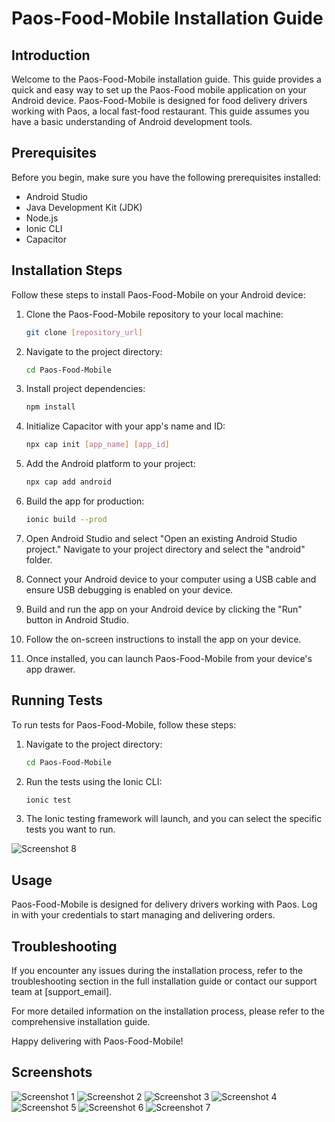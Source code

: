 # Paos-Food-Mobile Installation Guide


## Introduction

Welcome to the Paos-Food-Mobile installation guide. This guide provides a quick and easy way to set up the Paos-Food mobile application on your Android device. Paos-Food-Mobile is designed for food delivery drivers working with Paos, a local fast-food restaurant. This guide assumes you have a basic understanding of Android development tools.

## Prerequisites

Before you begin, make sure you have the following prerequisites installed:

- Android Studio
- Java Development Kit (JDK)
- Node.js
- Ionic CLI
- Capacitor

## Installation Steps

Follow these steps to install Paos-Food-Mobile on your Android device:

1. Clone the Paos-Food-Mobile repository to your local machine:

   ```bash
   git clone [repository_url]
   ```

2. Navigate to the project directory:

   ```bash
   cd Paos-Food-Mobile
   ```

3. Install project dependencies:

   ```bash
   npm install
   ```

4. Initialize Capacitor with your app's name and ID:

   ```bash
   npx cap init [app_name] [app_id]
   ```

5. Add the Android platform to your project:

   ```bash
   npx cap add android
   ```

6. Build the app for production:

   ```bash
   ionic build --prod
   ```

7. Open Android Studio and select "Open an existing Android Studio project." Navigate to your project directory and select the "android" folder.

8. Connect your Android device to your computer using a USB cable and ensure USB debugging is enabled on your device.

9. Build and run the app on your Android device by clicking the "Run" button in Android Studio.

10. Follow the on-screen instructions to install the app on your device.

11. Once installed, you can launch Paos-Food-Mobile from your device's app drawer.

## Running Tests

To run tests for Paos-Food-Mobile, follow these steps:

1. Navigate to the project directory:

   ```bash
   cd Paos-Food-Mobile
   ```

2. Run the tests using the Ionic CLI:

   ```bash
   ionic test
   ```

3. The Ionic testing framework will launch, and you can select the specific tests you want to run.

![Screenshot 8](/img/console-karma.jpg)

## Usage

Paos-Food-Mobile is designed for delivery drivers working with Paos. Log in with your credentials to start managing and delivering orders.

## Troubleshooting

If you encounter any issues during the installation process, refer to the troubleshooting section in the full installation guide or contact our support team at [support_email].

For more detailed information on the installation process, please refer to the comprehensive installation guide.

Happy delivering with Paos-Food-Mobile!

## Screenshots

![Screenshot 1](/img/img1.JPG)
![Screenshot 2](img/img2.JPG)
![Screenshot 3](img/img3.JPG)
![Screenshot 4](img/img4.JPG)
![Screenshot 5](img/img5.JPG)
![Screenshot 6](img/img6.JPG)
![Screenshot 7](img/img7.JPG)
